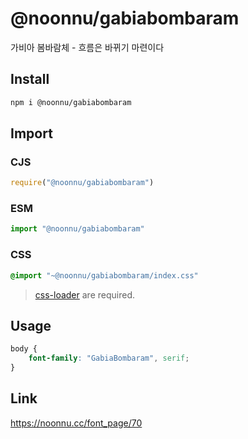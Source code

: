 # @noonnu/gabiabombaram
가비아 봄바람체 - 흐름은 바뀌기 마련이다

## Install
```sh
npm i @noonnu/gabiabombaram
```
## Import
### CJS
```js
require("@noonnu/gabiabombaram")
```
### ESM
```js
import "@noonnu/gabiabombaram"
```
### CSS 
```css
@import "~@noonnu/gabiabombaram/index.css"
```
> [css-loader](https://github.com/webpack-contrib/css-loader) are required.

## Usage
```css
body {
    font-family: "GabiaBombaram", serif;
}
```

## Link
https://noonnu.cc/font_page/70